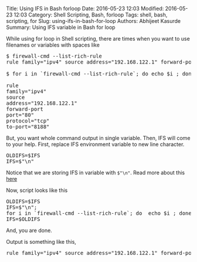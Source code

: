 Title: Using IFS in Bash forloop
Date: 2016-05-23 12:03
Modified: 2016-05-23 12:03
Category: Shell Scripting, Bash, forloop
Tags:  shell, bash, scripting, for
Slug: using-ifs-in-bash-for-loop
Authors: Abhijeet Kasurde
Summary: Using IFS variable in Bash for loop


While using for loop in Shell scripting, there are times when you want to use
filenames or variables with spaces like

<pre>
$ firewall-cmd --list-rich-rule
rule family="ipv4" source address="192.168.122.1" forward-port port="80" protocol="tcp" to-port="8188"

$ for i in `firewall-cmd --list-rich-rule`; do echo $i ; done

rule
family="ipv4"
source
address="192.168.122.1"
forward-port
port="80"
protocol="tcp"
to-port="8188"
</pre>


But, you want whole command output in single variable. Then, IFS will come to your help. First, replace IFS environment variable to new line character.

<pre>
OLDIFS=$IFS
IFS=$"\n"
</pre>


Notice that we are storing IFS in variable with `$"\n"`. Read more about this [here](http://www.gnu.org/software/bash/manual/bash.html#ANSI_002dC-Quoting)

Now, script looks like this

<pre>
OLDIFS=$IFS
IFS=$"\n";
for i in `firewall-cmd --list-rich-rule`; do  echo $i ; done
IFS=$OLDIFS
</pre>

And, you are done.

Output is something like this,

<pre>
rule family="ipv4" source address="192.168.122.1" forward-port port="80" protocol="tcp" to-port="8188"
</pre>
